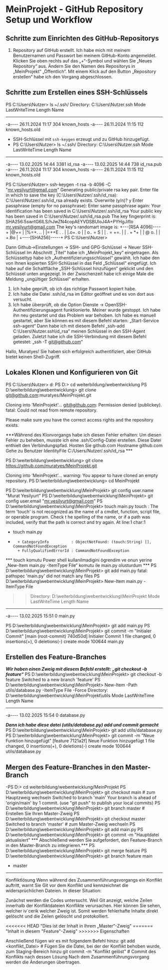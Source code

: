 # MeinProjekt - GitHub Repository Setup und Workflow
## Schritte zum Einrichten des GitHub-Repositorys
1. Repository auf GitHub erstellt.
Ich habe mich mit meinem Benutzernamen und Passwort bei meinem GitHub-Konto angemeldet. Klicken Sie oben rechts auf das „+“-Symbol und wählen Sie „Neues Repository“ aus. Ändern Sie den Namen des Repositorys in „MeinProjekt“ „Öffentlich“.
Mit einem Klick auf den Button „Repository erstellen“ habe ich den Vorgang abgeschlossen.

## Schritte zum Erstellen eines SSH-Schlüssels
PS C:\Users\Nutzer> ls ~/.ssh/
    Directory: C:\Users\Nutzer\.ssh
Mode                 LastWriteTime         Length Name
----                 -------------         ------ ----
-a----        26.11.2024     11:17            304 known_hosts
-a----        26.11.2024     11:15            112 known_hosts.old

- SSH-Schlüssel mit `ssh-keygen` erzeugt und zu GitHub hinzugefügt.
- PS C:\Users\Nutzer> ls ~/.ssh/
    Directory: C:\Users\Nutzer\.ssh
Mode                 LastWriteTime         Length Name
----                 -------------         ------ ----
-a----        13.02.2025     14:44           3381 id_rsa
-a----        13.02.2025     14:44            738 id_rsa.pub
-a----        26.11.2024     11:17            304 known_hosts
-a----        26.11.2024     11:15            112 known_hosts.old

PS C:\Users\Nutzer> ssh-keygen -t rsa -b 4096 -C "mr.yesilyurt@gmail.com"
Generating public/private rsa key pair.
Enter file in which to save the key (C:\Users\Nutzer/.ssh/id_rsa):
C:\Users\Nutzer/.ssh/id_rsa already exists.
Overwrite (y/n)? y
Enter passphrase (empty for no passphrase):
Enter same passphrase again:
Your identification has been saved in C:\Users\Nutzer/.ssh/id_rsa
Your public key has been saved in C:\Users\Nutzer/.ssh/id_rsa.pub
The key fingerprint is:
SHA256:5swrtG6lLS/hJwZN4copAEYVDSBUloJ4A+PYHgJiflo mr.yesilyurt@gmail.com
The key's randomart image is:
+---[RSA 4096]----+
|@*+*=            |
|%=+. ..          |
|=++E . .         |
|.o+.  o          |
| o.. =  S        |
|  . = +=.        |
|   . + *+        |
|      @ o.       |
|     +.Bo        |
+----[SHA256]-----+
PS C:\Users\Nutzer>

Dann Github→Einstellungen → SSH- und GPG-Schlüssel → Neuer SSH-Schlüssel
Im Abschnitt „Titel“ habe ich „MeinProjekt_key“ eingetragen.
Als Schlüsseltyp habe ich „Authentifizierungsschlüssel“ gewählt.
Ich habe den von Ihnen kopierten SSH-Schlüssel in das Feld „Schlüssel“ eingefügt.
Ich habe auf die Schaltfläche „SSH-Schlüssel hinzufügen“ geklickt und den Schlüssel unten angezeigt. In der Zwischenzeit habe ich einige Male die Meldung „ungültiger Schlüssel“ erhalten.
1. Ich habe geprüft, ob ich das richtige Passwort kopiert habe.
2. Ich habe die Datei .ssh/id_rsa im Editor geöffnet und es von dort aus versucht.
3. Ich habe überprüft, ob die Option Dienste → OpenSSH-Authentifizierungsagent funktionierte. Meiner wurde gestoppt. Ich habe ihn neu gestartet und das Problem war behoben. Ich habe es manuell gestartet, aber Sie können es mit diesem Befehl starten: „Start-Service ssh-agent“
Dann habe ich mit diesem Befehl „ssh-add C:\Users\Nutzer\.ssh\id_rsa“ meinen Schlüssel in den SSH-Agent geladen.
Zuletzt habe ich die SSH-Verbindung mit diesem Befehl getestet: „ssh -T git@github.com“

Hallo, Muratyes! Sie haben sich erfolgreich authentifiziert, aber GitHub bietet keinen Shell-Zugriff.

## Lokales Klonen und Konfigurieren von Git

PS C:\Users\Nutzer> d:
PS D:\> cd weiterbildung/webentwicklung
PS D:\weiterbildung\webentwicklung> git clone git@github.com:muratyes/MeinProjekt.git
>>
Cloning into 'MeinProjekt'...
git@github.com: Permission denied (publickey).
fatal: Could not read from remote repository.

Please make sure you have the correct access rights
and the repository exists.

***Während des Klonvorgangs habe ich diesen Fehler erhalten: Um diesen Fehler zu beheben, musste ich eine .ssh/Config-Datei erstellen. Diese Datei enthielt den Verbindungspfad.
Hosten Sie github.com
 Hostname github.com
 Gehe zu Benutzer
 IdentityFile C:/Users/Nutzer/.ssh/id_rsa ***

PS D:\weiterbildung\webentwicklung> git clone https://github.com/muratyes/MeinProjekt.git
>>
Cloning into 'MeinProjekt'...
warning: You appear to have cloned an empty repository.
PS D:\weiterbildung\webentwicklung> cd MeinProjekt

PS D:\weiterbildung\webentwicklung\MeinProjekt> git config user.name "Murat Yesilyurt"
PS D:\weiterbildung\webentwicklung\MeinProjekt> git config user.email "mr.yesilyurt@gmail.com"
PS D:\weiterbildung\webentwicklung\MeinProjekt> touch main.py
touch : The term 'touch' is not recognized as the name of a cmdlet, function, script file, or operable program. Check t
he spelling of the name, or if a path was included, verify that the path is correct and try again.
At line:1 char:1
+ touch main.py
+ ~~~~~
    + CategoryInfo          : ObjectNotFound: (touch:String) [], CommandNotFoundException
    + FullyQualifiedErrorId : CommandNotFoundException
*** touch komutu Power shell kullanilmadigini ögrendim ve onun yerine „New-Item main.py -ItemType File“ komutu ile main.py olusturdum ***
PS D:\weiterbildung\webentwicklung\MeinProjekt> git add main.py
fatal: pathspec 'main.py' did not match any files
PS D:\weiterbildung\webentwicklung\MeinProjekt> New-Item main.py -ItemType File
>>Directory: D:\weiterbildung\webentwicklung\MeinProjekt
Mode                 LastWriteTime         Length Name
----                 -------------         ------ ----
-a----        13.02.2025     15:51              0 main.py

PS D:\weiterbildung\webentwicklung\MeinProjekt> git add main.py
PS D:\weiterbildung\webentwicklung\MeinProjekt> git commit -m "Initialer Commit"
[main (root-commit) 740d50d] Initialer Commit
 1 file changed, 0 insertions(+), 0 deletions(-)
 create mode 100644 main.py

## Erstellen des Feature-Branches
***Wir haben einen Zweig mit diesem Befehl erstellt: „git checkout -b feature“***
PS D:\weiterbildung\webentwicklung\MeinProjekt> git checkout -b feature
Switched to a new branch 'feature'
PS D:\weiterbildung\webentwicklung\MeinProjekt> New-Item -Path utils/database.py -ItemType File -Force
    Directory: D:\weiterbildung\webentwicklung\MeinProjekt\utils
Mode                 	LastWriteTime         		Length Name
----                		 -------------         		------ ----
-a----        		13.02.2025     15:54              	0 database.py

***Dann ich habe diese datei (utils/database.py) add und commit gemacht***
PS D:\weiterbildung\webentwicklung\MeinProjekt> git add utils/database.py
PS D:\weiterbildung\webentwicklung\MeinProjekt> git commit -m "Neue Funktion hinzugefügt"
[feature 7121a2f] Neue Funktion hinzugefügt
 1 file changed, 0 insertions(+), 0 deletions(-)
 create mode 100644 utils/database.py

## Mergen des Feature-Branches in den Master-Branch

-PS D:\> cd weiterbildung/webentwicklung/MeinProjekt
PS D:\weiterbildung\webentwicklung\MeinProjekt> git checkout main # zum Hauptzweig wechseln
Switched to branch 'main'
Your branch is ahead of 'origin/main' by 1 commit.
  (use "git push" to publish your local commits)
PS D:\weiterbildung\webentwicklung\MeinProjekt> git branch master # Erstellen Sie Ihren Master-Zweig
PS D:\weiterbildung\webentwicklung\MeinProjekt> git checkout master
Switched to branch 'master' # zum Master-Zweig wechseln
PS D:\weiterbildung\webentwicklung\MeinProjekt> git add main.py
PS D:\weiterbildung\webentwicklung\MeinProjekt> git commit -m "Hauptdatei aktualisiert"
*** Abschließend werden Sie aufgefordert, den Feature-Branch in den Master-Branch zu integrieren.***
PS D:\weiterbildung\webentwicklung\MeinProjekt> git merge feature
PS D:\weiterbildung\webentwicklung\MeinProjekt> git branch
  feature
  main
* master

----------------------------------------------------------------------------------------------------------------------
Konfliktlösung
Wenn während des Zusammenführungsvorgangs ein Konflikt auftritt, warnt Sie Git vor dem Konflikt und kennzeichnet die widersprüchlichen Dateien. In dieser Situation:

Zunächst werden die Codes untersucht. Weil Git anzeigt, welche Zeilen innerhalb der Konfliktdateien Konflikte verursachen. Hier können Sie sehen, welcher iv´cerik welcher Zweig ist. Somit werden fehlerhafte Inhalte direkt gelöscht und die Zeilen gelöscht und protokolliert.

<<<<<<< HEAD "Dies ist der Inhalt in Ihrem „Master“-Zweig" ======= "Inhalt in diesem "Feature"-Zweig" >>>>>>> Eigenschaften

Anschließend fügen wir es mit folgendem Befehl hinzu:
git add <konflikt_Datei>             # Fügen Sie die Datei, bei der der Konflikt behoben wurde, zum Staging-Bereich hinzu
git commit -m "Konflikt gelöst"     # Commit des Konflikts nach dessen Lösung
Nach dem Zusammenführungsvorgang werden die Änderungen übertragen.
